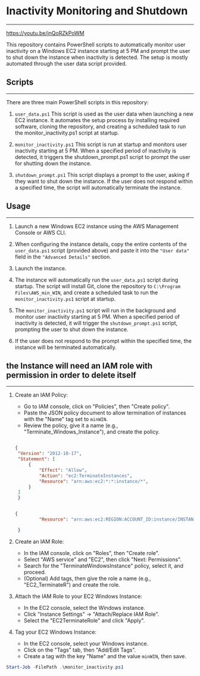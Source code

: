 # Inactivity Monitoring and Shutdown

-------------------------------------------------------
<https://youtu.be/jnQoRZkPoWM>

This repository contains PowerShell scripts to automatically monitor user inactivity on a Windows EC2 instance starting at 5 PM and prompt the user to shut down the instance when inactivity is detected. The setup is mostly automated through the user data script provided.

## Scripts

-------------------------------------------------------
There are three main PowerShell scripts in this repository:

1. `user_data.ps1`  This script is used as the user data when launching a new EC2 instance. It automates the setup process by installing required software, cloning the repository, and creating a scheduled task to run the monitor_inactivity.ps1 script at startup.

2. `monitor_inactivity.ps1`  This script is run at startup and monitors user inactivity starting at 5 PM. When a specified period of inactivity is detected, it triggers the shutdown_prompt.ps1 script to prompt the user for shutting down the instance.

3. `shutdown_prompt.ps1`  This script displays a prompt to the user, asking if they want to shut down the instance. If the user does not respond within a specified time, the script will automatically terminate the instance.

## Usage

-------------------------------------------------------

1. Launch a new Windows EC2 instance using the AWS Management Console or AWS CLI.

2. When configuring the instance details, copy the entire contents of the `user_data.ps1` script (provided above) and paste it into the `"User data"` field in the `"Advanced Details"` section.

3. Launch the instance.

4. The instance will automatically run the `user_data.ps1` script during startup. The script will install Git, clone the repository to `C:\Program Files\AWS_min_WIN`, and create a scheduled task to run the `monitor_inactivity.ps1` script at startup.

5. The `monitor_inactivity.ps1` script will run in the background and monitor user inactivity starting at 5 PM. When a specified period of inactivity is detected, it will trigger the `shutdown_prompt.ps1` script, prompting the user to shut down the instance.

6. If the user does not respond to the prompt within the specified time, the instance will be terminated automatically.

## the Instance will need an IAM role with permission in order to delete itself

-------------------------------------------------------

1. Create an IAM Policy:
   - Go to IAM console, click on "Policies", then "Create policy".
   - Paste the JSON policy document to allow termination of instances with the "Name" tag set to `minWIN`.
   - Review the policy, give it a name (e.g., "Terminate_Windows_Instance"), and create the policy.

   ```json
   
   {
    "Version": "2012-10-17",
    "Statement": [
        {
            "Effect": "Allow",
            "Action": "ec2:TerminateInstances",
            "Resource": "arn:aws:ec2:*:*:instance/*",
        }
    ]
    }
   ```

   ```json
   
   {
            "Resource": "arn:aws:ec2:REGION:ACCOUNT_ID:instance/INSTANCE_ID"

    }
   ```

2. Create an IAM Role:
   - In the IAM console, click on "Roles", then "Create role".
   - Select "AWS service" and "EC2", then click "Next: Permissions".
   - Search for the "TerminateWindowsInstance" policy, select it, and proceed.
   - (Optional) Add tags, then give the role a name (e.g., "EC2_TerminateR") and create the role.

3. Attach the IAM Role to your EC2 Windows Instance:
   - In the EC2 console, select the Windows instance.
   - Click "Instance Settings" -> "Attach/Replace IAM Role".
   - Select the "EC2TerminateRole" and click "Apply".

4. Tag your EC2 Windows Instance:
   - In the EC2 console, select your Windows instance.
   - Click on the "Tags" tab, then "Add/Edit Tags".
   - Create a tag with the key "Name" and the value `minWIN`, then save.

```powershell
Start-Job -FilePath .\monitor_inactivity.ps1
```
